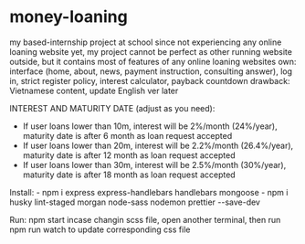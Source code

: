 ﻿# money-loaning
my based-internship project at school
since not experiencing any online loaning website yet, my project cannot be perfect as other running website outside, but it contains most of features of any online loaning websites own: interface (home, about, news, payment instruction, consulting answer), log in, strict register policy, interest calculator, payback countdown
drawback: Vietnamese content, update English ver later

INTEREST AND MATURITY DATE (adjust as you need):
- If user loans lower than 10m, interest will be 2%/month (24%/year), maturity date is after 6 month as loan request accepted
- If user loans lower than 20m, interest will be 2.2%/month (26.4%/year), maturity date is after 12 month as loan request accepted
- If user loans lower than 30m, interest will be 2.5%/month (30%/year), maturity date is after 18 month as loan request accepted

Install: - npm i express express-handlebars handlebars mongoose
         - npm i husky lint-staged morgan node-sass nodemon prettier --save-dev

Run: npm start
     incase changin scss file, open another terminal, then run npm run watch to update corresponding css file
     
